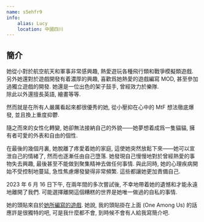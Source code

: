 ```yaml
---
name: s5ehfr9
info:
    alias: Lucy
    location: 中國四川
---
```


## 簡介

她從小對於航空航天和軍事非常感興趣, 熱愛遊玩各種飛行類和戰爭模擬類遊戲. 另外她還對於遊戲開發有着濃厚的興趣, 喜歡爲她熱愛的遊戲編寫 MOD, 甚至參加過獨立遊戲的開發. 她還是一位出色的架子鼓手, 曾經效力於樂隊.   
除此以外還擅長英語, 繪畫等等.  

然而就是在所有人嚴厲看起來都很優秀的她, 從小壓抑在心中的 MtF 想法徹底爆發, 並且換上重度抑鬱.  

隨之而來的女性化轉變, 她卻無法接納自己的外貌——她夢想着成爲一隻貓貓, 擁有者可愛的外表和自由的個性.  

在最後的幾個月裏, 她脫離了疼愛着她的家庭, 這使她突然放鬆下來——她可以宣泄自己的情緒了, 然而也逐漸任由自己墮落. 她發現自己慢慢地對於曾經熱愛的事物失去興趣, 最後甚至不能做到聚集精神去做任何事情. 與此同時, 她的心理疾病開始不受控制地蔓延, 急性焦慮爆發變得非常頻繁. 這些都讓她更加責備自己.  

2023 年 6 月 16 日下午, 在兩年間的多次嘗試後, 不幸地帶着她的遺憾和才能永遠地離開了我們. 可能選擇離開這個糟糕的世界是她唯一做過的自私的事情.  

她的頭貼來自於[她所編寫的遊戲](https://github.com/DSLapatura/FP/releases/download/v0.0.1/Fermi.Paradox.zip). 她說, 我的頭貼掛在上面 (One Among Us) 的話應許是很獨特的吧, 可是我什麼都不會, 到時候不會有人給我寫簡介吧.  

